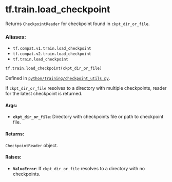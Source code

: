 <div itemscope itemtype="http://developers.google.com/ReferenceObject">
<meta itemprop="name" content="tf.train.load_checkpoint" />
<meta itemprop="path" content="Stable" />
</div>

# tf.train.load_checkpoint

Returns `CheckpointReader` for checkpoint found in `ckpt_dir_or_file`.

### Aliases:

* `tf.compat.v1.train.load_checkpoint`
* `tf.compat.v2.train.load_checkpoint`
* `tf.train.load_checkpoint`

``` python
tf.train.load_checkpoint(ckpt_dir_or_file)
```



Defined in [`python/training/checkpoint_utils.py`](/code/stable/tensorflow/python/training/checkpoint_utils.py).

<!-- Placeholder for "Used in" -->

If `ckpt_dir_or_file` resolves to a directory with multiple checkpoints,
reader for the latest checkpoint is returned.

#### Args:


* <b>`ckpt_dir_or_file`</b>: Directory with checkpoints file or path to checkpoint
  file.


#### Returns:

`CheckpointReader` object.



#### Raises:


* <b>`ValueError`</b>: If `ckpt_dir_or_file` resolves to a directory with no
  checkpoints.